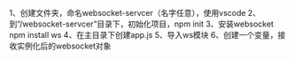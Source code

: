 1、创建文件夹，命名websocket-servcer（名字任意），使用vscode
2、到“/websocket-servcer”目录下，初始化项目，npm init
3、安装websocket npm install ws
4、在主目录下创建app.js
5、导入ws模块
6、创建一个变量，接收实例化后的websocket对象